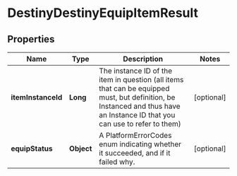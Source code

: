 
# DestinyDestinyEquipItemResult

## Properties
Name | Type | Description | Notes
------------ | ------------- | ------------- | -------------
**itemInstanceId** | **Long** | The instance ID of the item in question (all items that can be equipped must, but definition, be Instanced and thus have an Instance ID that you can use to refer to them) |  [optional]
**equipStatus** | **Object** | A PlatformErrorCodes enum indicating whether it succeeded, and if it failed why. |  [optional]



